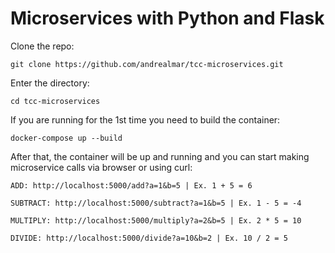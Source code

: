# Microservices with Python and Flask

Clone the repo:
```
git clone https://github.com/andrealmar/tcc-microservices.git
```
Enter the directory:
```
cd tcc-microservices
```
If you are running for the 1st time you need to build the container:
```
docker-compose up --build
```
After that, the container will be up and running and you can start making microservice calls via browser or using curl:

```
ADD: http://localhost:5000/add?a=1&b=5 | Ex. 1 + 5 = 6
```
```
SUBTRACT: http://localhost:5000/subtract?a=1&b=5 | Ex. 1 - 5 = -4
```
```
MULTIPLY: http://localhost:5000/multiply?a=2&b=5 | Ex. 2 * 5 = 10
```
```
DIVIDE: http://localhost:5000/divide?a=10&b=2 | Ex. 10 / 2 = 5
```
